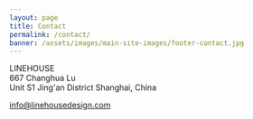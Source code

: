 ```yaml
---
layout: page
title: Contact
permalink: /contact/
banner: /assets/images/main-site-images/footer-contact.jpg
---
```

LINEHOUSE    
667 Changhua Lu  
Unit S1
Jing'an District
Shanghai, China

<a href="mailto:info@linehousedesign.com">info@linehousedesign.com</a>  
